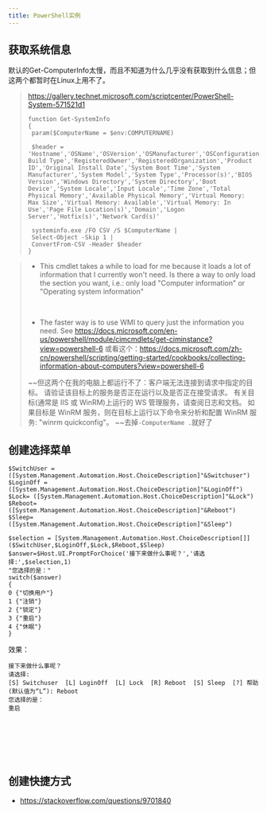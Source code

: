 ```yaml
---
title: PowerShell实例
---
```


获取系统信息
------------

默认的Get-ComputerInfo太慢，而且不知道为什么几乎没有获取到什么信息；但这两个都暂时在Linux上用不了。

> https://gallery.technet.microsoft.com/scriptcenter/PowerShell-System-571521d1
>
>     function Get-SystemInfo
>     {
>      param($ComputerName = $env:COMPUTERNAME)
>
>      $header = 'Hostname','OSName','OSVersion','OSManufacturer','OSConfiguration','OS Build Type','RegisteredOwner','RegisteredOrganization','Product ID','Original Install Date','System Boot Time','System Manufacturer','System Model','System Type','Processor(s)','BIOS Version','Windows Directory','System Directory','Boot Device','System Locale','Input Locale','Time Zone','Total Physical Memory','Available Physical Memory','Virtual Memory: Max Size','Virtual Memory: Available','Virtual Memory: In Use','Page File Location(s)','Domain','Logon Server','Hotfix(s)','Network Card(s)'
>
>      systeminfo.exe /FO CSV /S $ComputerName |
>      Select-Object -Skip 1 |
>      ConvertFrom-CSV -Header $header
>     }

> - This cmdlet takes a while to load for me because it loads a lot of information that I currently won't need.
> Is there a way to only load the section you want, i.e.: only load "Computer information" or "Operating system information"
>
>  
>
> - The faster way is to use WMI to query just the information you need. See https://docs.microsoft.com/en-us/powershell/module/cimcmdlets/get-ciminstance?view=powershell-6
> 或看这个：https://docs.microsoft.com/zh-cn/powershell/scripting/getting-started/cookbooks/collecting-information-about-computers?view=powershell-6
>
> ~~但这两个在我的电脑上都运行不了：客户端无法连接到请求中指定的目标。 请验证该目标上的服务是否正在运行以及是否正在接受请求。 有关目标(通常是 IIS 或 WinRM)上运行的 WS 管理服务，请查阅日志和文档。 如果目标是 WinRM 服务，则在目标上运行以下命令来分析和配置 WinRM 服务: "winrm quickconfig"。
> ~~去掉`-ComputerName .`就好了

创建选择菜单
------------

    $SwitchUser = ([System.Management.Automation.Host.ChoiceDescription]"&Switchuser")
    $LoginOff = ([System.Management.Automation.Host.ChoiceDescription]"&LoginOff")
    $Lock= ([System.Management.Automation.Host.ChoiceDescription]"&Lock")
    $Reboot= ([System.Management.Automation.Host.ChoiceDescription]"&Reboot")
    $Sleep= ([System.Management.Automation.Host.ChoiceDescription]"&Sleep")

    $selection = [System.Management.Automation.Host.ChoiceDescription[]]($SwitchUser,$LoginOff,$Lock,$Reboot,$Sleep)
    $answer=$Host.UI.PromptForChoice('接下来做什么事呢？','请选择:',$selection,1)
    "您选择的是："
    switch($answer)
    {
    0 {"切换用户"}
    1 {"注销"}
    2 {"锁定"}
    3 {"重启"}
    4 {"休眠"}
    }

效果：

    接下来做什么事呢？
    请选择:
    [S] Switchuser  [L] LoginOff  [L] Lock  [R] Reboot  [S] Sleep  [?] 帮助 (默认值为“L”): Reboot
    您选择的是：
    重启

 

 

 

创建快捷方式
------------

* https://stackoverflow.com/questions/9701840


